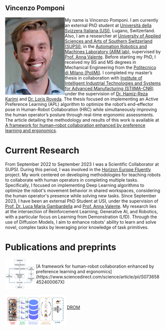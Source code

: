 ## Vincenzo Pomponi

<img align="left" height="250" src="https://github.com/vincenzopomponi/vincenzopomponi.github.io/blob/main/foto.png">

My name is Vincenzo Pomponi.
I am currently an external PhD student at [Università della Svizzera Italiana (USI)](https://www.usi.ch/en), Lugano, Switzerland. Also, I am a researcher at [University of Applied Sciences and Arts of Southern Switzerland (SUPSI)](https://www.supsi.ch/en/home), in the [Automation Robotics and Machines Laboratory (ARM lab)](https://www.supsi.ch/en/web/isteps/automation-robotics-and-machines), supervised by [Prof. Anna Valente](https://scholar.google.com/citations?hl=en&user=pO9TbIMAAAAJ&view_op=list_works&sortby=pubdate).
Before starting my PhD, I received my BS and MS degrees in Mechanical Engineering from the [Politecnico di Milano (PoliMi)](https://www.mecheng.polimi.it/?lang=en).
I completed my master’s thesis in collaboration with [Institute of Intelligent Industrial Technologies and Systems for Advanced Manufacturing (STIIMA-CNR)](https://www.stiima.cnr.it/?lang=en) under the supervision of [Dr. Hamiz-Reza Karimi](https://scholar.google.no/citations?user=YcTS0ZMAAAAJ&hl=en) and [Dr. Loris Roveda](https://scholar.google.com/citations?user=3un_pPgAAAAJ&hl=en). The thesis focused on implementing an Active Preference Learning (APL) algorithm to optimize the robot’s end-effector pose in Human-Robot Collaboration (HRC) while simultaneously improving the human operator’s posture through real-time ergonomic assessments. The article detailing the methodology and results of this work is available at [A framework for human–robot collaboration enhanced by preference learning and ergonomics](https://www.sciencedirect.com/science/article/pii/S073658452400067X).



# Current Research
From September 2022 to September 2023 I was a Scientific Collaborator at SUPSI. During this period, I was involved in the [Horizon Europe Fluently](https://www.fluently-horizonproject.eu/) project. My work centered on developing methodologies for teaching robots to collaborate with human operators in completing multiple tasks. Specifically, I focused on implementing Deep Learning algorithms to optimize the robot's movement behavior in shared workspaces, considering the human operator's presence while solving new tasks.
Since September 2023, I have been an external PhD Student at USI, under the supervision of [Prof. Dr. Luca Maria Gambardella](https://people.idsia.ch/~luca/) and [Prof. Anna Valente](https://scholar.google.com/citations?hl=en&user=pO9TbIMAAAAJ&view_op=list_works&sortby=pubdate).
My research lies at the intersection of Reinforcement Learning, Generative AI, and Robotics, with a particular focus on Learning from Demonstration (LfD). Through the use of Diffusion Models, I aim to enhance robots' ability to learn and solve novel, complex tasks by leveraging prior knowledge of task primitives.

# Publications and preprints
<img align="left" height="100" width="100" src="https://github.com/vincenzopomponi/vincenzopomponi.github.io/blob/main/APL-Ergonomics.png">

<br>
[A framework for human-robot collaboration enhanced by preference learning and ergonomics](https://www.sciencedirect.com/science/article/pii/S073658452400067X)
<br>
<br>
<br>
<img align="left" height="100" width="200" src="https://github.com/vincenzopomponi/vincenzopomponi.github.io/blob/main/DROM.png">

<br>

[DROM](https://github.com/vincenzopomponi/DROM)
